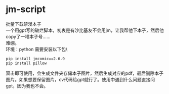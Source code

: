 # jm-script
批量下载禁漫本子\
一个用gpt写的破烂脚本，初衷是有沙比基友不会用jm，让我帮他下本子，然后他copy了一堆本子号……\
难绷。\
环境：python
需要安装以下包\
```
pip install jmcomic==2.6.9
pip install pillow
```

双击即可使用，会生成文件夹存储本子图片，然后生成对应的pdf，最后删除本子图片。如果想要保留图片，cv代码给gpt就行了。使用中遇到什么问题直接问gpt，因为我也不会。

